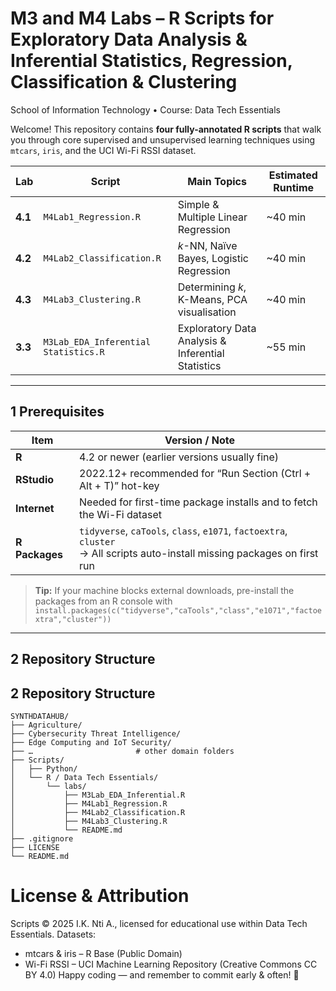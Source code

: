 # M3 and M4 Labs – R Scripts for Exploratory Data Analysis & Inferential Statistics, Regression, Classification & Clustering  
School of Information Technology • Course: Data Tech Essentials​

Welcome! This repository contains **four fully-annotated R scripts** that walk you through
core supervised and unsupervised learning techniques using `mtcars`, `iris`, and the UCI
Wi-Fi RSSI dataset.

| Lab | Script | Main Topics | Estimated Runtime |
|-----|--------|-------------|-------------------|
| **4.1** | `M4Lab1_Regression.R` | Simple & Multiple Linear Regression | ~40 min |
| **4.2** | `M4Lab2_Classification.R` | *k*-NN, Naïve Bayes, Logistic Regression | ~40 min |
| **4.3** | `M4Lab3_Clustering.R` | Determining *k*, K-Means, PCA visualisation | ~40 min |
| **3.3** | `M3Lab_EDA_Inferential Statistics.R` | Exploratory Data Analysis & Inferential Statistics  | ~55 min |
---

## 1  Prerequisites

| Item | Version / Note |
|------|----------------|
| **R** | 4.2 or newer (earlier versions usually fine) |
| **RStudio** | 2022.12+ recommended for “Run Section (Ctrl + Alt + T)” hot-key |
| **Internet** | Needed for first-time package installs and to fetch the Wi-Fi dataset |
| **R Packages** | `tidyverse`, `caTools`, `class`, `e1071`, `factoextra`, `cluster`<br>→ All scripts auto-install missing packages on first run |

> **Tip:** If your machine blocks external downloads, pre-install the packages
> from an R console with  
> `install.packages(c("tidyverse","caTools","class","e1071","factoextra","cluster"))`

---

## 2  Repository Structure

## 2  Repository Structure

```text
SYNTHDATAHUB/
├── Agriculture/
├── Cybersecurity Threat Intelligence/
├── Edge Computing and IoT Security/
├── …                       # other domain folders
├── Scripts/
│   ├── Python/
│   └── R / Data Tech Essentials/
│       └── labs/
│           ├── M3Lab_EDA_Inferential.R
│           ├── M4Lab1_Regression.R
│           ├── M4Lab2_Classification.R
│           ├── M4Lab3_Clustering.R
│           └── README.md
├── .gitignore
├── LICENSE
└── README.md
```
# License & Attribution
Scripts © 2025 I.K. Nti A., licensed for educational use within Data Tech Essentials.
Datasets:
* mtcars & iris – R Base (Public Domain)
* Wi-Fi RSSI – UCI Machine Learning Repository (Creative Commons CC BY 4.0)
Happy coding — and remember to commit early & often! 🚀
